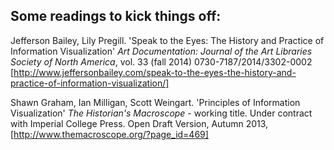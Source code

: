 Some readings to kick things off:
------------


Jefferson Bailey, Lily Pregill. 'Speak to the Eyes: The History and Practice of Information Visualization' *Art Documentation: Journal of the Art Libraries Society of North America*, vol. 33 (fall 2014) 0730-7187/2014/3302-0002 [http://www.jeffersonbailey.com/speak-to-the-eyes-the-history-and-practice-of-information-visualization/]

Shawn Graham, Ian Milligan, Scott Weingart. 'Principles of Information Visualization' *The Historian's Macroscope* - working title. Under contract with Imperial College Press. Open Draft Version, Autumn 2013, [http://www.themacroscope.org/?page_id=469]
